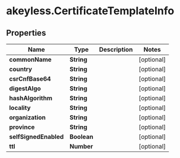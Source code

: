 # akeyless.CertificateTemplateInfo

## Properties

Name | Type | Description | Notes
------------ | ------------- | ------------- | -------------
**commonName** | **String** |  | [optional] 
**country** | **String** |  | [optional] 
**csrCnfBase64** | **String** |  | [optional] 
**digestAlgo** | **String** |  | [optional] 
**hashAlgorithm** | **String** |  | [optional] 
**locality** | **String** |  | [optional] 
**organization** | **String** |  | [optional] 
**province** | **String** |  | [optional] 
**selfSignedEnabled** | **Boolean** |  | [optional] 
**ttl** | **Number** |  | [optional] 



